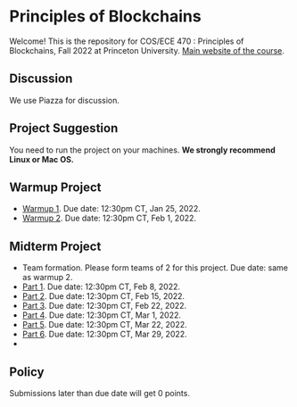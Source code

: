 # Principles of Blockchains

Welcome! This is the repository for COS/ECE 470 : Principles of Blockchains, Fall 2022 at Princeton University. [Main website of the course](https://blockchains.princeton.edu/principles-of-blockchains/).

## Discussion
We use Piazza for discussion.

## Project Suggestion
You need to run the project on your machines. **We strongly recommend Linux or Mac OS.**

## Warmup Project

- [Warmup 1](Warmup1). Due date: 12:30pm CT, Jan 25, 2022.
- [Warmup 2](Warmup2). Due date: 12:30pm CT, Feb 1, 2022.

## Midterm Project

- Team formation. Please form teams of 2 for this project. Due date: same as warmup 2.
- [Part 1](MidtermProject1). Due date: 12:30pm CT, Feb 8, 2022.
- [Part 2](MidtermProject2). Due date: 12:30pm CT, Feb 15, 2022.
- [Part 3](MidtermProject3). Due date: 12:30pm CT, Feb 22, 2022.
- [Part 4](MidtermProject4). Due date: 12:30pm CT, Mar 1, 2022.
- [Part 5](MidtermProject5). Due date: 12:30pm CT, Mar 22, 2022.
- [Part 6](MidtermProject6). Due date: 12:30pm CT, Mar 29, 2022.
- 
## Policy
Submissions later than due date will get 0 points.
